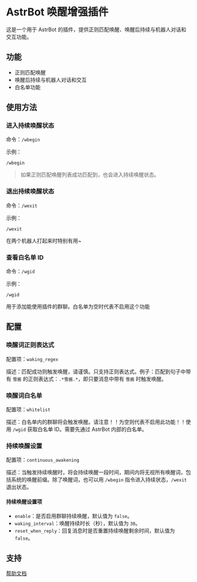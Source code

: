 # AstrBot 唤醒增强插件

这是一个用于 AstrBot 的插件，提供正则匹配唤醒、唤醒后持续与机器人对话和交互功能。

## 功能

- 正则匹配唤醒
- 唤醒后持续与机器人对话和交互
- 白名单功能

## 使用方法

### 进入持续唤醒状态

命令：`/wbegin`

示例：
```
/wbegin
```

> 如果正则匹配唤醒列表成功匹配到，也会进入持续唤醒状态。

### 退出持续唤醒状态

命令：`/wexit`

示例：
```
/wexit
```

在两个机器人打起来时特别有用~

### 查看白名单 ID

命令：`/wgid`

示例：
```
/wgid
```

用于添加能使用插件的群聊。白名单为空时代表不启用这个功能

## 配置

### 唤醒词正则表达式

配置项：`waking_regex`

描述：匹配成功则触发唤醒，请谨慎。只支持正则表达式。例子：匹配到句子中带有 `雪酱` 的正则表达式：`.*雪酱.*`，即只要消息中带有 `雪酱` 时触发唤醒。

### 唤醒词白名单

配置项：`whitelist`

描述：白名单内的群聊将会触发唤醒。请注意！！为空则代表不启用此功能！！使用 `/wgid` 获取白名单 ID。需要先通过 AstrBot 内部的白名单。

### 持续唤醒设置

配置项：`continuous_awakening`

描述：当触发持续唤醒时，将会持续唤醒一段时间，期间内将无视所有唤醒词，包括系统的唤醒前缀。除了唤醒词，也可以用 `/wbegin` 指令进入持续状态，`/wexit` 退出状态。

#### 持续唤醒设置项

- `enable`：是否启用群聊持续唤醒，默认值为 `false`。
- `waking_interval`：唤醒持续时长（秒），默认值为 `30`。
- `reset_when_reply`：回复消息时是否重置持续唤醒剩余时间，默认值为 `false`。

## 支持

[帮助文档](https://astrbot.soulter.top/center/docs/%E5%BC%80%E5%8F%91/%E6%8F%92%E4%BB%B6%E5%BC%80%E5%8F%91/)

